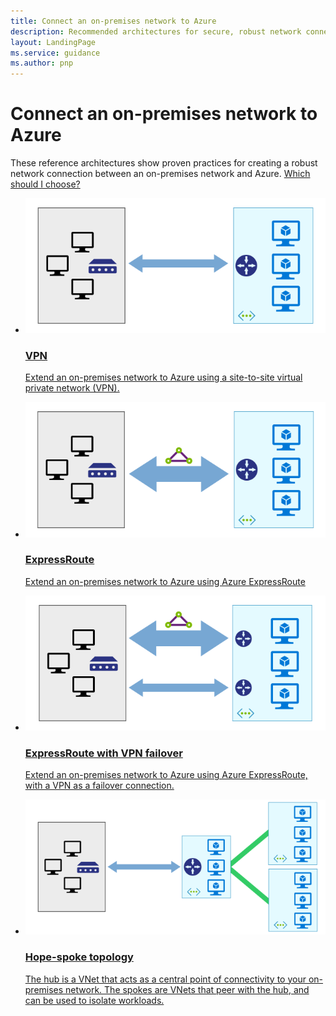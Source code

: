 ```yaml
---
title: Connect an on-premises network to Azure
description: Recommended architectures for secure, robust network connections between on-premises networks and Azure.
layout: LandingPage
ms.service: guidance
ms.author: pnp
---
```


# Connect an on-premises network to Azure

These reference architectures show proven practices for creating a robust network connection between an on-premises network and Azure. [Which should I choose?](./considerations.md)

<ul class="panelContent cardsH">
    <li>
        <a href="./vpn.md">
            <div class="cardSize">
                <div class="cardPadding">
                    <div class="card">
                        <div class="cardImageOuter">
                            <div class="cardImage bgdAccent1">
                            <img src="./images/vpn.svg">
                            </div>
                        </div>
                        <div class="cardText">
                            <h3>VPN</h3>
                            <p>Extend an on-premises network to Azure using a site-to-site virtual private network (VPN).</p>
                        </div>
                    </div>
                </div>
            </div>
        </a>
    </li>
    <li>
        <a href="./expressroute.md">
            <div class="cardSize">
                <div class="cardPadding">
                    <div class="card">
                        <div class="cardImageOuter">
                            <div class="cardImage bgdAccent1">
                            <img src="./images/expressroute.svg">
                            </div>
                        </div>
                        <div class="cardText">
                            <h3>ExpressRoute</h3>
                            <p>Extend an on-premises network to Azure using Azure ExpressRoute</p>
                        </div>
                    </div>
                </div>
            </div>
        </a>
    </li>
    <li>
        <a href="./expressroute-vpn-failover.md">
            <div class="cardSize">
                <div class="cardPadding">
                    <div class="card">
                        <div class="cardImageOuter">
                            <div class="cardImage bgdAccent1">
                            <img src="./images/expressroute-vpn-failover.svg">
                            </div>
                        </div>
                        <div class="cardText">
                            <h3>ExpressRoute with VPN failover</h3>
                            <p>Extend an on-premises network to Azure using Azure ExpressRoute, with a VPN as a failover connection.</p>
                        </div>
                    </div>
                </div>
            </div>
        </a>
    </li>
    <li>
        <a href="./hub-spoke.md">
            <div class="cardSize">
                <div class="cardPadding">
                    <div class="card">
                        <div class="cardImageOuter">
                            <div class="cardImage bgdAccent1">
                            <img src="./images/hub-spoke.svg">
                            </div>
                        </div>
                        <div class="cardText">
                            <h3>Hope-spoke topology</h3>
                            <p>The hub is a VNet that acts as a central point of connectivity to your on-premises network. The spokes are VNets that peer with the hub, and can be used to isolate workloads. </p>
                        </div>
                    </div>
                </div>
            </div>
        </a>
    </li>
</ul>

